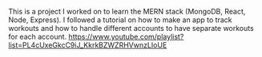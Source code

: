 This is a project I worked on to learn the MERN stack (MongoDB, React, Node, Express).
I followed a tutorial on how to make an app to track workouts and how to handle different accounts to have separate workouts for each account.
https://www.youtube.com/playlist?list=PL4cUxeGkcC9iJ_KkrkBZWZRHVwnzLIoUE
